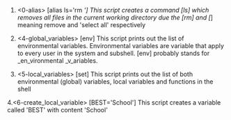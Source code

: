 1. <0-alias> [alias ls='rm *']
This script creates a command [ls] which removes all files in the current working directory due the [rm] and [*] meaning remove and 'select all' respectively

2. <4-global_variables> [env]
This script prints out the list of environmental variables. Environmental variables are variable that apply to every user in the system and subshell. [env] probably stands for _en_vironmental _v_ariables.

3. <5-local_variables> [set]
This script prints out the list of both environmental (global) variables, local variables and functions in the shell

4.<6-create_local_variable> [BEST='School']
This script creates a variable called 'BEST' with content 'School'
